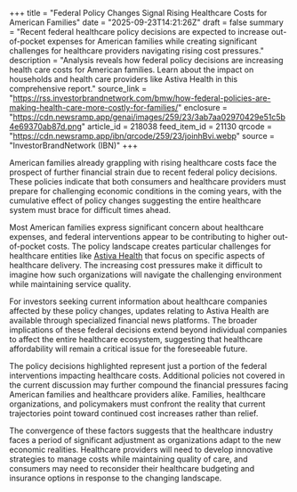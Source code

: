 +++
title = "Federal Policy Changes Signal Rising Healthcare Costs for American Families"
date = "2025-09-23T14:21:26Z"
draft = false
summary = "Recent federal healthcare policy decisions are expected to increase out-of-pocket expenses for American families while creating significant challenges for healthcare providers navigating rising cost pressures."
description = "Analysis reveals how federal policy decisions are increasing health care costs for American families. Learn about the impact on households and health care providers like Astiva Health in this comprehensive report."
source_link = "https://rss.investorbrandnetwork.com/bmw/how-federal-policies-are-making-health-care-more-costly-for-families/"
enclosure = "https://cdn.newsramp.app/genai/images/259/23/3ab7aa02970429e51c5b4e69370ab87d.png"
article_id = 218038
feed_item_id = 21130
qrcode = "https://cdn.newsramp.app/ibn/qrcode/259/23/joinhBvi.webp"
source = "InvestorBrandNetwork (IBN)"
+++

<p>American families already grappling with rising healthcare costs face the prospect of further financial strain due to recent federal policy decisions. These policies indicate that both consumers and healthcare providers must prepare for challenging economic conditions in the coming years, with the cumulative effect of policy changes suggesting the entire healthcare system must brace for difficult times ahead.</p><p>Most American families express significant concern about healthcare expenses, and federal interventions appear to be contributing to higher out-of-pocket costs. The policy landscape creates particular challenges for healthcare entities like <a href="https://astivahealth.com" rel="nofollow" target="_blank">Astiva Health</a> that focus on specific aspects of healthcare delivery. The increasing cost pressures make it difficult to imagine how such organizations will navigate the challenging environment while maintaining service quality.</p><p>For investors seeking current information about healthcare companies affected by these policy changes, updates relating to Astiva Health are available through specialized financial news platforms. The broader implications of these federal decisions extend beyond individual companies to affect the entire healthcare ecosystem, suggesting that healthcare affordability will remain a critical issue for the foreseeable future.</p><p>The policy decisions highlighted represent just a portion of the federal interventions impacting healthcare costs. Additional policies not covered in the current discussion may further compound the financial pressures facing American families and healthcare providers alike. Families, healthcare organizations, and policymakers must confront the reality that current trajectories point toward continued cost increases rather than relief.</p><p>The convergence of these factors suggests that the healthcare industry faces a period of significant adjustment as organizations adapt to the new economic realities. Healthcare providers will need to develop innovative strategies to manage costs while maintaining quality of care, and consumers may need to reconsider their healthcare budgeting and insurance options in response to the changing landscape.</p>